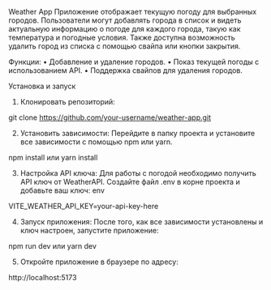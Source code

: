 Weather App
Приложение отображает текущую погоду для выбранных городов. Пользователи могут добавлять города в список и видеть актуальную информацию о погоде для каждого города, такую как температура и погодные условия. Также доступна возможность удалить город из списка с помощью свайпа или кнопки закрытия.

Функции:
• Добавление и удаление городов.
• Показ текущей погоды с использованием API.
• Поддержка свайпов для удаления городов.

Установка и запуск

1. Клонировать репозиторий:

git clone https://github.com/your-username/weather-app.git

2. Установить зависимости:
   Перейдите в папку проекта и установите все зависимости с помощью npm или yarn.

npm install
или
yarn install

3. Настройка API ключа:
   Для работы с погодой необходимо получить API ключ от WeatherAPI.
   Создайте файл .env в корне проекта и добавьте ваш ключ:
   env

VITE_WEATHER_API_KEY=your-api-key-here

4. Запуск приложения:
   После того, как все зависимости установлены и ключ настроен, запустите приложение:

npm run dev
или
yarn dev

5. Откройте приложение в браузере по адресу:

http://localhost:5173
